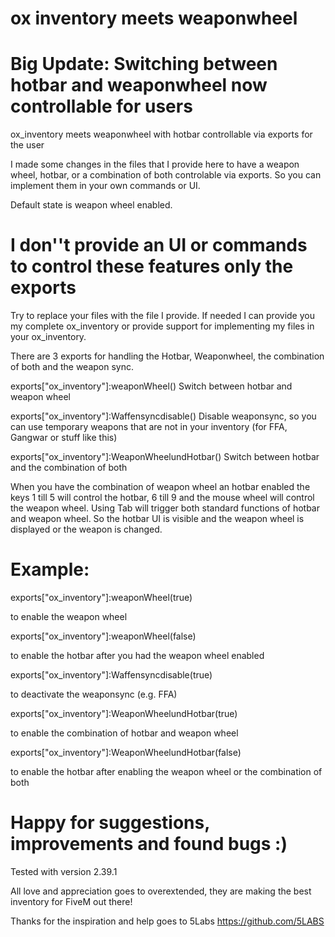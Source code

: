 # ox inventory meets weaponwheel

# Big Update: Switching between hotbar and weaponwheel now controllable for users

ox_inventory meets weaponwheel with hotbar controllable via exports for the user

I made some changes in the files that I provide here to have a weapon wheel, hotbar, or a combination of both controlable via exports. So you can implement them in your own commands or UI. 

Default state is weapon wheel enabled.
# I don''t provide an UI or commands to control these features only the exports

Try to replace your files with the file I provide. If needed I can provide you my complete ox_inventory or provide support for implementing my files in your ox_inventory.

There are 3 exports for handling the Hotbar, Weaponwheel, the combination of both and the weapon sync.

exports["ox_inventory"]:weaponWheel()                Switch between hotbar and weapon wheel

exports["ox_inventory"]:Waffensyncdisable()          Disable weaponsync, so you can use temporary weapons that are not in your inventory (for FFA, Gangwar or stuff like this)

exports["ox_inventory"]:WeaponWheelundHotbar()       Switch between hotbar and the combination of both

When you have the combination of weapon wheel an hotbar enabled the keys 1 till 5 will control the hotbar, 6 till 9 and the mouse wheel will control the weapon wheel. Using Tab will trigger both standard functions of hotbar and weapon wheel. So the hotbar UI is visible and the weapon wheel is displayed or the weapon is changed. 


# Example:

exports["ox_inventory"]:weaponWheel(true)

to enable the weapon wheel

exports["ox_inventory"]:weaponWheel(false)

to enable the hotbar after you had the weapon wheel enabled 

exports["ox_inventory"]:Waffensyncdisable(true)

to deactivate the weaponsync (e.g. FFA)

exports["ox_inventory"]:WeaponWheelundHotbar(true)

to enable the combination of hotbar and weapon wheel

exports["ox_inventory"]:WeaponWheelundHotbar(false)

to enable the hotbar after enabling the weapon wheel or the combination of both

# Happy for suggestions, improvements and found bugs :)

Tested with version 2.39.1

All love and appreciation goes to overextended, they are making the best inventory for FiveM out there!

Thanks for the inspiration and help goes to 5Labs https://github.com/5LABS
